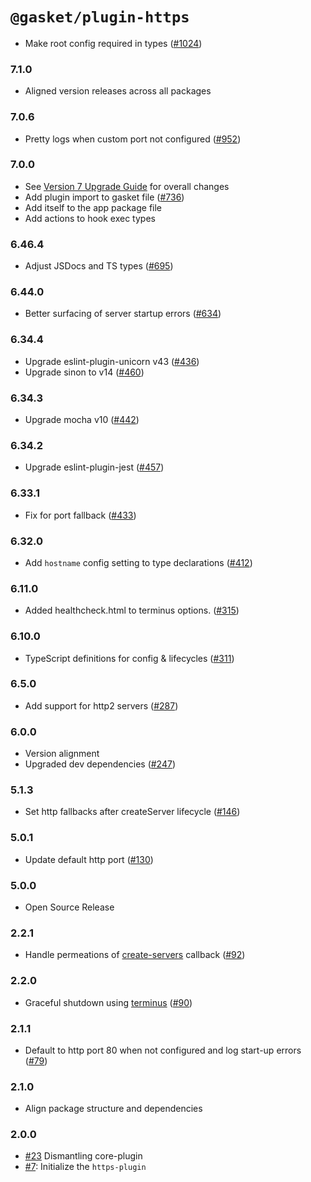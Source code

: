 # `@gasket/plugin-https`

- Make root config required in types ([#1024])

### 7.1.0

- Aligned version releases across all packages

### 7.0.6

- Pretty logs when custom port not configured ([#952])

### 7.0.0

- See [Version 7 Upgrade Guide] for overall changes
- Add plugin import to gasket file ([#736])
- Add itself to the app package file
- Add actions to hook exec types

### 6.46.4

- Adjust JSDocs and TS types ([#695])

### 6.44.0

- Better surfacing of server startup errors ([#634])

### 6.34.4

- Upgrade eslint-plugin-unicorn v43 ([#436])
- Upgrade sinon to v14 ([#460])

### 6.34.3

- Upgrade mocha v10 ([#442])

### 6.34.2

- Upgrade eslint-plugin-jest ([#457])

### 6.33.1

- Fix for port fallback ([#433])

### 6.32.0

- Add `hostname` config setting to type declarations ([#412])

### 6.11.0

- Added healthcheck.html to terminus options. ([#315])

### 6.10.0

- TypeScript definitions for config & lifecycles ([#311])

### 6.5.0

- Add support for http2 servers ([#287])

### 6.0.0

- Version alignment
- Upgraded dev dependencies ([#247])

### 5.1.3

- Set http fallbacks after createServer lifecycle ([#146])

### 5.0.1

- Update default http port ([#130])

### 5.0.0

- Open Source Release

### 2.2.1

- Handle permeations of [create-servers] callback ([#92])

### 2.2.0

- Graceful shutdown using [terminus] ([#90])

### 2.1.1

- Default to http port 80 when not configured and log start-up errors ([#79])

### 2.1.0

- Align package structure and dependencies

### 2.0.0

- [#23] Dismantling core-plugin
- [#7]: Initialize the `https-plugin`


[Version 7 Upgrade Guide]: /docs/upgrade-to-7.md
[#7]: https://github.com/godaddy/gasket/pull/7
[#23]: https://github.com/godaddy/gasket/pull/23
[#79]: https://github.com/godaddy/gasket/pull/79
[#90]: https://github.com/godaddy/gasket/pull/90
[#92]: https://github.com/godaddy/gasket/pull/92
[#130]: https://github.com/godaddy/gasket/pull/130
[#146]: https://github.com/godaddy/gasket/pull/146
[#247]: https://github.com/godaddy/gasket/pull/247
[#287]: https://github.com/godaddy/gasket/pull/287
[#311]: https://github.com/godaddy/gasket/pull/311
[#315]: https://github.com/godaddy/gasket/pull/315
[#412]: https://github.com/godaddy/gasket/pull/412
[#433]: https://github.com/godaddy/gasket/pull/433
[#436]: https://github.com/godaddy/gasket/pull/436
[#457]: https://github.com/godaddy/gasket/pull/457
[#442]: https://github.com/godaddy/gasket/pull/442
[#460]: https://github.com/godaddy/gasket/pull/460
[#634]: https://github.com/godaddy/gasket/pull/634
[#695]: https://github.com/godaddy/gasket/pull/695
[#736]: https://github.com/godaddy/gasket/pull/736
[#952]: https://github.com/godaddy/gasket/pull/952
[#1024]: https://github.com/godaddy/gasket/pull/1024

[terminus]: https://github.com/godaddy/terminus
[create-servers]: https://github.com/http-party/create-servers

